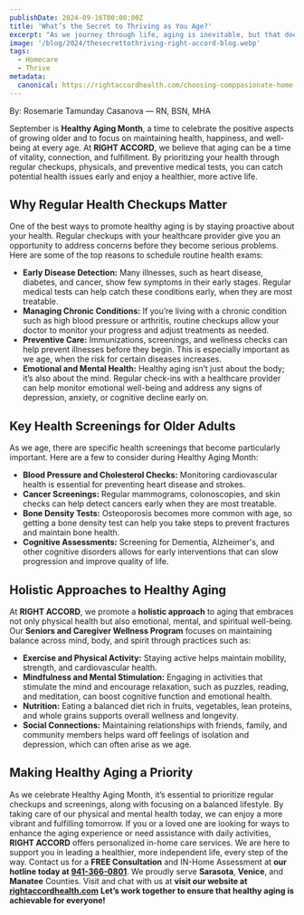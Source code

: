 ```yaml
---
publishDate: 2024-09-16T00:00:00Z
title: 'What’s the Secret to Thriving as You Age?'
excerpt: "As we journey through life, aging is inevitable, but that doesn't mean we can't thrive and enjoy every step along the way."
image: '/blog/2024/thesecrettothriving-right-accord-blog.webp'
tags:
  - Homecare
  - Thrive
metadata:
  canonical: https://rightaccordhealth.com/choosing-comppasionate-home-care-manatee
---
```


By: Rosemarie Tamunday Casanova — RN, BSN, MHA

September is **Healthy Aging Month**, a time to celebrate the positive aspects of growing older and to focus on maintaining health, happiness, and well-being at every age.
At **RIGHT ACCORD**, we believe that aging can be a time of vitality, connection, and fulfillment. By prioritizing your health through regular checkups, physicals, and preventive medical tests, you can catch potential health issues early and enjoy a healthier, more active life.

## Why Regular Health Checkups Matter

One of the best ways to promote healthy aging is by staying proactive about your health. Regular checkups with your healthcare provider give you an opportunity to address concerns before they become serious problems. Here are some of the top reasons to schedule routine health exams:

- **Early Disease Detection:** Many illnesses, such as heart disease, diabetes, and cancer, show few symptoms in their early stages. Regular medical tests can help catch these conditions early, when they are most treatable.
- **Managing Chronic Conditions:** If you’re living with a chronic condition such as high blood pressure or arthritis, routine checkups allow your doctor to monitor your progress and adjust treatments as needed.
- **Preventive Care:** Immunizations, screenings, and wellness checks can help prevent illnesses before they begin. This is especially important as we age, when the risk for certain diseases increases.
- **Emotional and Mental Health:** Healthy aging isn’t just about the body; it’s also about the mind. Regular check-ins with a healthcare provider can help monitor emotional well-being and address any signs of depression, anxiety, or cognitive decline early on.

## Key Health Screenings for Older Adults

As we age, there are specific health screenings that become particularly important. Here are a few to consider during Healthy Aging Month:

- **Blood Pressure and Cholesterol Checks:** Monitoring cardiovascular health is essential for preventing heart disease and strokes.
- **Cancer Screenings:** Regular mammograms, colonoscopies, and skin checks can help detect cancers early when they are most treatable.
- **Bone Density Tests:** Osteoporosis becomes more common with age, so getting a bone density test can help you take steps to prevent fractures and maintain bone health.
- **Cognitive Assessments:** Screening for Dementia, Alzheimer's, and other cognitive disorders allows for early interventions that can slow progression and improve quality of life.

## Holistic Approaches to Healthy Aging

At **RIGHT ACCORD**, we promote a **holistic approach** to aging that embraces not only physical health but also emotional, mental, and spiritual well-being. Our **Seniors and Caregiver Wellness Program** focuses on maintaining balance across mind, body, and spirit through practices such as:

- **Exercise and Physical Activity:** Staying active helps maintain mobility, strength, and cardiovascular health.
- **Mindfulness and Mental Stimulation:** Engaging in activities that stimulate the mind and encourage relaxation, such as puzzles, reading, and meditation, can boost cognitive function and emotional health.
- **Nutrition:** Eating a balanced diet rich in fruits, vegetables, lean proteins, and whole grains supports overall wellness and longevity.
- **Social Connections:** Maintaining relationships with friends, family, and community members helps ward off feelings of isolation and depression, which can often arise as we age.

## Making Healthy Aging a Priority

As we celebrate Healthy Aging Month, it’s essential to prioritize regular checkups and screenings, along with focusing on a balanced lifestyle. By taking care of our physical and mental health today, we can enjoy a more vibrant and fulfilling tomorrow.
If you or a loved one are looking for ways to enhance the aging experience or need assistance with daily activities, **RIGHT ACCORD** offers personalized in-home care services. We are here to support you in leading a healthier, more independent life, every step of the way.
Contact us for a **FREE Consultation** and IN-Home Assessment at **our hotline today at [941-366-0801](tel:941-366-0801)**. We proudly serve **Sarasota**, **Venice**, and **Manatee** Counties. Visit and chat with us at **visit our website at [rightaccordhealth.com](https://rightaccordhealth.com)** **Let’s work together to ensure that healthy aging is achievable for everyone!**
